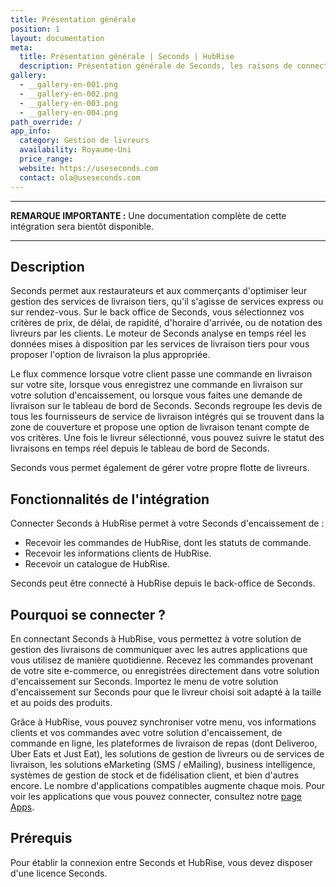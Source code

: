 ```yaml
---
title: Présentation générale
position: 1
layout: documentation
meta:
  title: Présentation générale | Seconds | HubRise
  description: Présentation générale de Seconds, les raisons de connecter Seconds à HubRise et les fonctionnalités de l'intégration avec HubRise.
gallery:
  - __gallery-en-001.png
  - __gallery-en-002.png
  - __gallery-en-003.png
  - __gallery-en-004.png
path_override: /
app_info:
  category: Gestion de livreurs
  availability: Royaume-Uni
  price_range:
  website: https://useseconds.com
  contact: ola@useseconds.com
---
```


---

**REMARQUE IMPORTANTE :** Une documentation complète de cette intégration sera bientôt disponible.

---

## Description

Seconds permet aux restaurateurs et aux commerçants d'optimiser leur gestion des services de livraison tiers, qu'il s'agisse de services express ou sur rendez-vous. Sur le back office de Seconds, vous sélectionnez vos critères de prix, de délai, de rapidité, d'horaire d'arrivée, ou de notation des livreurs par les clients. Le moteur de Seconds analyse en temps réel les données mises à disposition par les services de livraison tiers pour vous proposer l'option de livraison la plus appropriée. 

Le flux commence lorsque votre client passe une commande en livraison sur votre site, lorsque vous enregistrez une commande en livraison sur votre solution d'encaissement, ou lorsque vous faites une demande de livraison sur le tableau de bord de Seconds. Seconds regroupe les devis de tous les fournisseurs de service de livraison intégrés qui se trouvent dans la zone de couverture et propose une option de livraison tenant compte de vos critères. Une fois le livreur sélectionné, vous pouvez suivre le statut des livraisons en temps réel depuis le tableau de bord de Seconds.

Seconds vous permet également de gérer votre propre flotte de livreurs.

## Fonctionnalités de l'intégration

Connecter Seconds à HubRise permet à votre Seconds d'encaissement de :

- Recevoir les commandes de HubRise, dont les statuts de commande.
- Recevoir les informations clients de HubRise.
- Recevoir un catalogue de HubRise.

Seconds peut être connecté à HubRise depuis le back-office de Seconds.

## Pourquoi se connecter ?

En connectant Seconds à HubRise, vous permettez à votre solution de gestion des livraisons de communiquer avec les autres applications que vous utilisez de manière quotidienne. Recevez les commandes provenant de votre site e-commerce, ou enregistrées directement dans votre solution d'encaissement sur Seconds. Importez le menu de votre solution d'encaissement sur Seconds pour que le livreur choisi soit adapté à la taille et au poids des produits.

Grâce à HubRise, vous pouvez synchroniser votre menu, vos informations clients et vos commandes avec votre solution d'encaissement, de commande en ligne, les plateformes de livraison de repas (dont Deliveroo, Uber Eats et Just Eat), les solutions de gestion de livreurs ou de services de livraison, les solutions eMarketing (SMS / eMailing), business intelligence, systèmes de gestion de stock et de fidélisation client, et bien d'autres encore. Le nombre d'applications compatibles augmente chaque mois. Pour voir les applications que vous pouvez connecter, consultez notre [page Apps](/apps).

## Prérequis

Pour établir la connexion entre Seconds et HubRise, vous devez disposer d'une licence Seconds.
